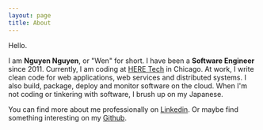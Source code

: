 ```yaml
---
layout: page
title: About
---
```


Hello.

I am **Nguyen Nguyen**, or "Wen" for short. I have been a **Software Engineer**
since 2011. Currently, I am coding at [HERE Tech](https://www.linkedin.com/company/3237134/) in Chicago.
At work, I write clean code for web applications, web services and distributed systems.
I also build, package, deploy and monitor software on the cloud. 
When I'm not coding or tinkering with software, I brush up on my Japanese.

You can find more about me professionally 
on [Linkedin](https://www.linkedin.com/in/nguyensquared/). 
Or maybe find something interesting 
on my [Github](https://github.com/wenn).




